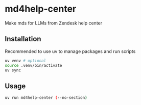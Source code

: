 # md4help-center

Make mds for LLMs from Zendesk help center

## Installation

Recommended to use uv to manage packages and run scripts

```bash
uv venv # optional
source .venv/bin/activate
uv sync
```

## Usage

```bash
uv run md4help-center (--no-section)
```
